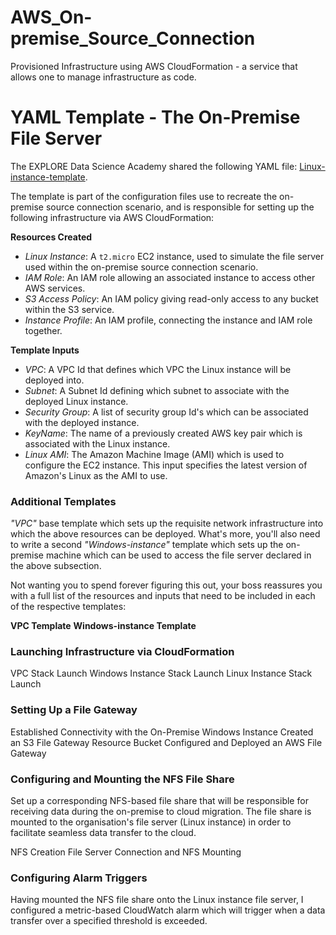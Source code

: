 # AWS_On-premise_Source_Connection

Provisioned Infrastructure using AWS CloudFormation - a service that allows one to manage infrastructure as code.

# YAML Template - The On-Premise File Server

The EXPLORE Data Science Academy shared the following YAML file: [Linux-instance-template](code/part1/student_linux_template.yml). 

The template is part of the configuration files use to recreate the on-premise source connection scenario, and is responsible for setting up the following infrastructure via AWS CloudFormation: 

**Resources Created**
 - *Linux Instance*: A `t2.micro` EC2 instance, used to simulate the file server used within the on-premise source connection scenario.   
 - *IAM Role*: An IAM role allowing an associated instance to access other AWS services. 
 - *S3 Access Policy*: An IAM policy giving read-only access to any bucket within the S3 service. 
 - *Instance Profile*: An IAM profile, connecting the instance and IAM role together. 

**Template Inputs**
 - *VPC*: A VPC Id that defines which VPC the Linux instance will be deployed into.
 - *Subnet*: A Subnet Id defining which subnet to associate with the deployed Linux instance.  
 - *Security Group*: A list of security group Id's which can be associated with the deployed instance.
 - *KeyName*: The name of a previously created AWS key pair which is associated with the Linux instance. 
 - *Linux AMI*: The Amazon Machine Image (AMI) which is used to configure the EC2 instance. This input specifies the latest version of Amazon's Linux as the AMI to use. 

### Additional Templates

*"VPC"* base template which sets up the requisite network infrastructure into which the above resources can be deployed. What's more, you'll also need to write a second *"Windows-instance"* template which sets up the on-premise machine which can be used to access the file server declared in the above subsection. 

Not wanting you to spend forever figuring this out, your boss reassures you with a full list of the resources and inputs that need to be included in each of the respective templates: 

**VPC Template**
**Windows-instance Template**

### Launching Infrastructure via CloudFormation

VPC Stack Launch
Windows Instance Stack Launch
Linux Instance Stack Launch

### Setting Up a File Gateway 

Established Connectivity with the On-Premise Windows Instance
Created an S3 File Gateway Resource Bucket
Configured and Deployed an AWS File Gateway

### Configuring and Mounting the NFS File Share 

Set up a corresponding NFS-based file share that will be responsible for receiving data during the on-premise to cloud migration. The file share is mounted to the organisation's file server (Linux instance) in order to facilitate seamless data transfer to the cloud. 

NFS Creation
File Server Connection and NFS Mounting

### Configuring Alarm Triggers

Having mounted the NFS file share onto the Linux instance file server, I configured a metric-based CloudWatch alarm which will trigger when a data transfer over a specified threshold is exceeded. 
